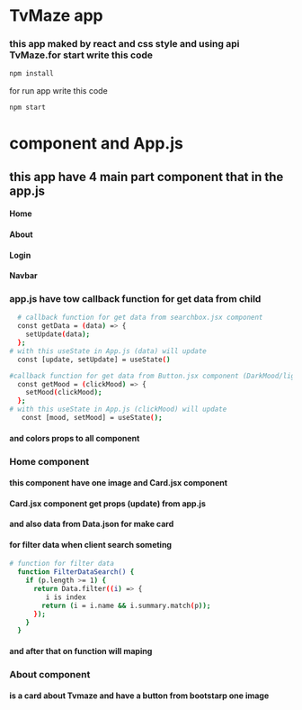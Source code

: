 # TvMaze app 
### this app maked by react and css style and using api TvMaze.for start write this code

```bash
npm install 
```
for run app write this code
```bash
npm start
```
# component and App.js
## this app have 4 main part component that in the app.js

####   Home
####   About
####   Login
####  Navbar
###  app.js have tow callback function for get data from child
```bash
  # callback function for get data from searchbox.jsx component 
  const getData = (data) => {
    setUpdate(data);
  };
# with this useState in App.js (data) will update
  const [update, setUpdate] = useState()
```
```bash
#callback function for get data from Button.jsx component (DarkMood/lightMood) 
  const getMood = (clickMood) => {
    setMood(clickMood);
  };
# with this useState in App.js (clickMood) will update 
   const [mood, setMood] = useState(); 
```
#### and colors props to all component

### Home component
#### this component  have one image and Card.jsx component
#### Card.jsx component get props (update) from app.js
#### and also data from Data.json for make card
#### for filter data when client search someting
```bash
# function for filter data
  function FilterDataSearch() {
    if (p.length >= 1) {
      return Data.filter((i) => {
         i is index
        return (i = i.name && i.summary.match(p));
      });
    }
  }
```
#### and after that on function will maping

### About component
#### is a card about Tvmaze and have a button from bootstarp one image 


